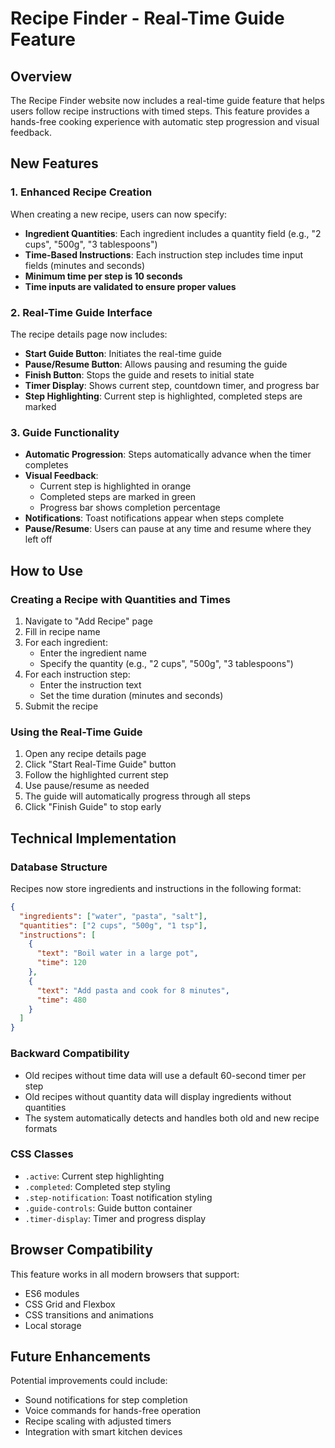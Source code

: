 # Recipe Finder - Real-Time Guide Feature

## Overview
The Recipe Finder website now includes a real-time guide feature that helps users follow recipe instructions with timed steps. This feature provides a hands-free cooking experience with automatic step progression and visual feedback.

## New Features

### 1. Enhanced Recipe Creation
When creating a new recipe, users can now specify:
- **Ingredient Quantities**: Each ingredient includes a quantity field (e.g., "2 cups", "500g", "3 tablespoons")
- **Time-Based Instructions**: Each instruction step includes time input fields (minutes and seconds)
- **Minimum time per step is 10 seconds**
- **Time inputs are validated to ensure proper values**

### 2. Real-Time Guide Interface
The recipe details page now includes:
- **Start Guide Button**: Initiates the real-time guide
- **Pause/Resume Button**: Allows pausing and resuming the guide
- **Finish Button**: Stops the guide and resets to initial state
- **Timer Display**: Shows current step, countdown timer, and progress bar
- **Step Highlighting**: Current step is highlighted, completed steps are marked

### 3. Guide Functionality
- **Automatic Progression**: Steps automatically advance when the timer completes
- **Visual Feedback**: 
  - Current step is highlighted in orange
  - Completed steps are marked in green
  - Progress bar shows completion percentage
- **Notifications**: Toast notifications appear when steps complete
- **Pause/Resume**: Users can pause at any time and resume where they left off

## How to Use

### Creating a Recipe with Quantities and Times
1. Navigate to "Add Recipe" page
2. Fill in recipe name
3. For each ingredient:
   - Enter the ingredient name
   - Specify the quantity (e.g., "2 cups", "500g", "3 tablespoons")
4. For each instruction step:
   - Enter the instruction text
   - Set the time duration (minutes and seconds)
5. Submit the recipe

### Using the Real-Time Guide
1. Open any recipe details page
2. Click "Start Real-Time Guide" button
3. Follow the highlighted current step
4. Use pause/resume as needed
5. The guide will automatically progress through all steps
6. Click "Finish Guide" to stop early

## Technical Implementation

### Database Structure
Recipes now store ingredients and instructions in the following format:
```json
{
  "ingredients": ["water", "pasta", "salt"],
  "quantities": ["2 cups", "500g", "1 tsp"],
  "instructions": [
    {
      "text": "Boil water in a large pot",
      "time": 120
    },
    {
      "text": "Add pasta and cook for 8 minutes",
      "time": 480
    }
  ]
}
```

### Backward Compatibility
- Old recipes without time data will use a default 60-second timer per step
- Old recipes without quantity data will display ingredients without quantities
- The system automatically detects and handles both old and new recipe formats

### CSS Classes
- `.active`: Current step highlighting
- `.completed`: Completed step styling
- `.step-notification`: Toast notification styling
- `.guide-controls`: Guide button container
- `.timer-display`: Timer and progress display

## Browser Compatibility
This feature works in all modern browsers that support:
- ES6 modules
- CSS Grid and Flexbox
- CSS transitions and animations
- Local storage

## Future Enhancements
Potential improvements could include:
- Sound notifications for step completion
- Voice commands for hands-free operation
- Recipe scaling with adjusted timers
- Integration with smart kitchen devices 